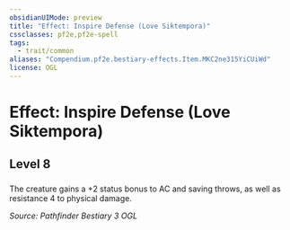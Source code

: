 ```yaml
---
obsidianUIMode: preview
title: "Effect: Inspire Defense (Love Siktempora)"
cssclasses: pf2e,pf2e-spell
tags:
  - trait/common
aliases: "Compendium.pf2e.bestiary-effects.Item.MKC2ne315YiCUiWd"
license: OGL
---
```

# Effect: Inspire Defense (Love Siktempora)
## Level 8
### 






The creature gains a +2 status bonus to AC and saving throws, as well as resistance 4 to physical damage.

*Source: Pathfinder Bestiary 3*
*OGL*
